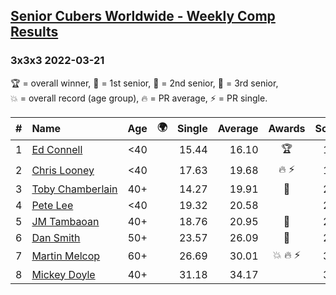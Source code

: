 <style>table {white-space: nowrap;}</style>
<link rel="stylesheet" type="text/css" href="/scw-comp/css/flags.css" />

## [Senior Cubers Worldwide - Weekly Comp Results](/scw-comp/results/)
### 3x3x3 2022-03-21

<span style="white-space: nowrap;">🏆 = overall winner</span>, <span style="white-space: nowrap;">🥇 = 1st senior</span>, <span style="white-space: nowrap;">🥈 = 2nd senior</span>, <span style="white-space: nowrap;">🥉 = 3rd senior</span>, <span style="white-space: nowrap;">💥 = overall record (age group)</span>, <span style="white-space: nowrap;">🔥 = PR average</span>, <span style="white-space: nowrap;">⚡ = PR single</span>.

| # | Name | Age | 🌍 | Single | Average | Awards | Solve 1 | Solve 2 | Solve 3 | Solve 4 | Solve 5 | Video |
| :--: | :-- | :--: | :--: | --: | --: | :--: | --: | --: | --: | --: | --: | :-- |
| 1 | [Ed Connell](../../persons/ed_connell/333.md) | <40 | <i class="flag flag-IE" /> | 15.44 | 16.10 | 🏆 | 16.04 | 16.43 | 19.52 | 15.83 | 15.44 | [Desktop](https://www.facebook.com/events/1418360898645376/permalink/1422308874917245) / [Mobile](https://m.facebook.com/events/1418360898645376?view=permalink&id=1422308874917245) |
| 2 | [Chris Looney](../../persons/chris_looney/333.md) | <40 | <i class="flag flag-US" /> | 17.63 | 19.68 | 🔥 ⚡ | 17.63 | 18.64 | 22.10 | 18.31 | 26.08 | [Desktop](https://www.facebook.com/chris.looney/videos/702847657401796) / [Mobile](https://m.facebook.com/chris.looney/videos/702847657401796) |
| 3 | [Toby Chamberlain](../../persons/toby_chamberlain/333.md) | 40+ | <i class="flag flag-AU" /> | 14.27 | 19.91 | 🥇 | 22.10 | 19.19 | 18.44 | 14.27 | 37.83 | [Desktop](https://www.facebook.com/520891933/videos/745840940063413) / [Mobile](https://m.facebook.com/520891933/videos/745840940063413) |
| 4 | [Pete Lee](../../persons/pete_lee/333.md) | <40 | <i class="flag flag-GB" /> | 19.32 | 20.58 |  | 20.28 | 19.32 | 19.94 | 23.67 | 21.53 | [Desktop](https://www.facebook.com/events/1418360898645376/permalink/1427721244376008) / [Mobile](https://m.facebook.com/events/1418360898645376?view=permalink&id=1427721244376008) |
| 5 | [JM Tambaoan](../../persons/jm_tambaoan/333.md) | 40+ | <i class="flag flag-PH" /> | 18.76 | 20.95 | 🥈 | 20.00 | 18.76 | 19.00 | 23.85 | 28.62 | [Desktop](https://www.facebook.com/events/1418360898645376/permalink/1426128791201920) / [Mobile](https://m.facebook.com/events/1418360898645376?view=permalink&id=1426128791201920) |
| 6 | [Dan Smith](../../persons/dan_smith/333.md) | 50+ | <i class="flag flag-US" /> | 23.57 | 26.09 | 🥉 | 27.85 | 25.98 | 25.01 | 27.28 | 23.57 | [Desktop](https://www.facebook.com/events/1418360898645376/permalink/1428074901007309) / [Mobile](https://m.facebook.com/events/1418360898645376?view=permalink&id=1428074901007309) |
| 7 | [Martin Melcop](../../persons/martin_melcop/333.md) | 60+ | | 26.69 | 30.01 | 💥 🔥 ⚡ | 31.50 | 29.72 | 26.69 | 32.32 | 28.81 | [Desktop](https://www.facebook.com/100000468058820/videos/1123957181714915) / [Mobile](https://m.facebook.com/100000468058820/videos/1123957181714915) |
| 8 | [Mickey Doyle](../../persons/mickey_doyle/333.md) | 40+ | <i class="flag flag-US" /> | 31.18 | 34.17 |  | 31.18 | 33.89 | 1:23.51 | 34.17 | 34.44 | [Desktop](https://www.facebook.com/events/1418360898645376/permalink/1427909021023897) / [Mobile](https://m.facebook.com/events/1418360898645376?view=permalink&id=1427909021023897) |

<!-- Global site tag (gtag.js) - Google Analytics -->
<script async src="https://www.googletagmanager.com/gtag/js?id=UA-86348435-3"></script>
<script>window.dataLayer = window.dataLayer || []; function gtag() {dataLayer.push(arguments);} gtag('js', new Date()); gtag('config', 'UA-86348435-3');</script>
